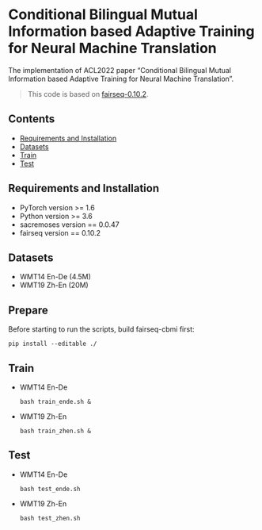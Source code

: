 # Conditional Bilingual Mutual Information based Adaptive Training for Neural Machine Translation

The implementation of ACL2022 paper “Conditional Bilingual Mutual Information based Adaptive Training for Neural Machine Translation”. 

> This code is based on [fairseq-0.10.2](https://github.com/pytorch/fairseq).

## Contents

- [Requirements and Installation](#Requirements-and-Installation)
- [Datasets](#Datasets)
- [Train](#Train)
- [Test](#Test)

## Requirements and Installation

- PyTorch version >= 1.6
- Python version >= 3.6
- sacremoses version == 0.0.47
- fairseq version == 0.10.2

## Datasets

- WMT14 En-De (4.5M)
- WMT19 Zh-En (20M)

## Prepare

Before starting to run the scripts, build fairseq-cbmi first:
```shell
pip install --editable ./
```

## Train

- WMT14 En-De

  ```shell
  bash train_ende.sh &
  ```

- WMT19 Zh-En

  ```shell
  bash train_zhen.sh &
  ```

## Test

- WMT14 En-De

  ```shell
  bash test_ende.sh
  ```

- WMT19 Zh-En

  ```shell
  bash test_zhen.sh
  ```

  



